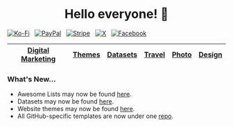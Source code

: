<h1 align="center">Hello everyone! 👋</h1>

[![Ko-Fi](https://srv-cdn.himpfen.io/badges/kofi/kofi-flat.svg)](https://ko-fi.com/brandonhimpfen) &nbsp; [![PayPal](https://srv-cdn.himpfen.io/badges/paypal/paypal-flat.svg)](https://paypal.me/brandonhimpfen) &nbsp; [![Stripe](https://srv-cdn.himpfen.io/badges/stripe/stripe-flat.svg)](https://donate.stripe.com/cN2eYF2Ka2GwfgQ3cd) &nbsp; [![X](https://srv-cdn.himpfen.io/badges/twitter/twitter-flat.svg)](https://x.com/brandonhimpfen) &nbsp; [![Facebook](https://srv-cdn.himpfen.io/badges/facebook-pages/facebook-pages-flat.svg)](https://www.facebook.com/himpfen)

[Digital Marketing](https://github.com/dmbybrandon) | [Themes](https://github.com/brandonthemes)    | [Datasets](https://github.com/brandondatasets) | [Travel](https://github.com/brandontravel) | [Photo](https://github.com/brandonphoto) | [Design](https://github.com/brandonddesign) |
| ------- | -------- | ------- | -------- | ------- | ------- |

### What's New...

* Awesome Lists may now be found [here](https://github.com/awesomelistsio).
* Datasets may now be found [here](https://github.com/brandondatasets).
* Website themes may now be found [here](https://github.com/brandonthemes).
* All GitHub-specific templates are now under one [repo](https://github.com/brandonhimpfen/github-templates).
